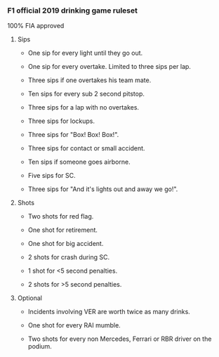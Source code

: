 ### F1 official 2019 drinking game ruleset

100% FIA approved

1. Sips
    
    + One sip for every light until they go out.
    
    + One sip for every overtake. Limited to three sips per lap.

    + Three sips if one overtakes his team mate.

    + Ten sips for every sub 2 second pitstop.

    + Three sips for a lap with no overtakes.

    + Three sips for lockups.

    + Three sips for "Box! Box! Box!".

    + Three sips for contact or small accident.

    + Ten sips if someone goes airborne.

    + Five sips for SC.

    + Three sips for "And it's lights out and away we go!".

2. Shots

    + Two shots for red flag.

    + One shot for retirement.

    + One shot for big accident.

    + 2 shots for crash during SC.

    + 1 shot for <5 second penalties.

    + 2 shots for >5 second penalties.

3. Optional

    + Incidents involving VER are worth twice as many drinks.

    + One shot for every RAI mumble.

    + Two shots for every non Mercedes, Ferrari or RBR driver on the podium.
